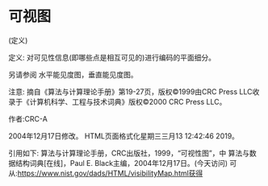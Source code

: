 # 可视图


(定义)



定义:
对可见性信息(即哪些点是相互可见的)进行编码的平面细分。



另请参阅
水平能见度图，垂直能见度图。



注意:
摘自《算法与计算理论手册》第19-27页，版权©1999由CRC Press LLC收录于《计算机科学、工程与技术词典》版权©2000 CRC Press LLC。


作者:CRC-A







2004年12月17日修改。
HTML页面格式化星期三三月13 12:42:46 2019。



引用如下:
算法与计算理论手册，CRC出版社，1999，“可视性图”，中
算法与数据结构词典[在线]，Paul E. Black主编，2004年12月17日。(今天访问)
可从:https://www.nist.gov/dads/HTML/visibilityMap.html获得
